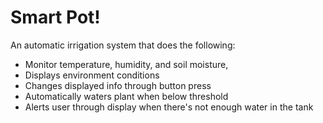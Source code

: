 # Smart Pot!

An automatic irrigation system that does the following:
- Monitor temperature, humidity, and soil moisture,
- Displays environment conditions
- Changes displayed info through button press
- Automatically waters plant when below threshold
- Alerts user through display when there's not enough water in the tank
